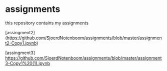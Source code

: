 # assignments
this repository contains my assignments

[assingment2]
(https://github.com/SjoerdNotenboom/assignments/blob/master/assignment2-Copy1.ipynb)

[assingment3]
https://github.com/SjoerdNotenboom/assignments/blob/master/assignment3-Copy1%20(1).ipynb

